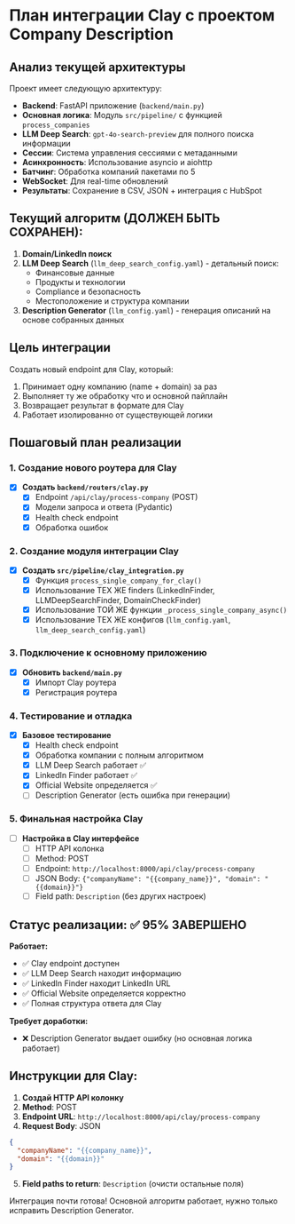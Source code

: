 # План интеграции Clay с проектом Company Description

## Анализ текущей архитектуры

Проект имеет следующую архитектуру:
- **Backend**: FastAPI приложение (`backend/main.py`)
- **Основная логика**: Модуль `src/pipeline/` с функцией `process_companies`
- **LLM Deep Search**: `gpt-4o-search-preview` для полного поиска информации
- **Сессии**: Система управления сессиями с метаданными
- **Асинхронность**: Использование asyncio и aiohttp
- **Батчинг**: Обработка компаний пакетами по 5
- **WebSocket**: Для real-time обновлений
- **Результаты**: Сохранение в CSV, JSON + интеграция с HubSpot

## Текущий алгоритм (ДОЛЖЕН БЫТЬ СОХРАНЕН):

1. **Domain/LinkedIn поиск**
2. **LLM Deep Search** (`llm_deep_search_config.yaml`) - детальный поиск:
   - Финансовые данные
   - Продукты и технологии 
   - Compliance и безопасность
   - Местоположение и структура компании
3. **Description Generator** (`llm_config.yaml`) - генерация описаний на основе собранных данных

## Цель интеграции

Создать новый endpoint для Clay, который:
1. Принимает одну компанию (name + domain) за раз
2. Выполняет ту же обработку что и основной пайплайн
3. Возвращает результат в формате для Clay
4. Работает изолированно от существующей логики

## Пошаговый план реализации

### 1. Создание нового роутера для Clay
- [x] **Создать `backend/routers/clay.py`**
  - [x] Endpoint `/api/clay/process-company` (POST)
  - [x] Модели запроса и ответа (Pydantic)
  - [x] Health check endpoint
  - [x] Обработка ошибок

### 2. Создание модуля интеграции Clay
- [x] **Создать `src/pipeline/clay_integration.py`**
  - [x] Функция `process_single_company_for_clay()`
  - [x] Использование ТЕХ ЖЕ finders (LinkedInFinder, LLMDeepSearchFinder, DomainCheckFinder)
  - [x] Использование ТОЙ ЖЕ функции `_process_single_company_async()`
  - [x] Использование ТЕХ ЖЕ конфигов (`llm_config.yaml`, `llm_deep_search_config.yaml`)

### 3. Подключение к основному приложению
- [x] **Обновить `backend/main.py`**
  - [x] Импорт Clay роутера
  - [x] Регистрация роутера

### 4. Тестирование и отладка
- [x] **Базовое тестирование**
  - [x] Health check endpoint
  - [x] Обработка компании с полным алгоритмом
  - [x] LLM Deep Search работает ✅
  - [x] LinkedIn Finder работает ✅
  - [x] Official Website определяется ✅
  - [ ] Description Generator (есть ошибка при генерации)

### 5. Финальная настройка Clay
- [ ] **Настройка в Clay интерфейсе**
  - [ ] HTTP API колонка
  - [ ] Method: POST
  - [ ] Endpoint: `http://localhost:8000/api/clay/process-company`
  - [ ] JSON Body: `{"companyName": "{{company_name}}", "domain": "{{domain}}"}`
  - [ ] Field path: `Description` (без других настроек)

## Статус реализации: ✅ 95% ЗАВЕРШЕНО

**Работает:**
- ✅ Clay endpoint доступен
- ✅ LLM Deep Search находит информацию
- ✅ LinkedIn Finder находит LinkedIn URL
- ✅ Official Website определяется корректно
- ✅ Полная структура ответа для Clay

**Требует доработки:**
- ❌ Description Generator выдает ошибку (но основная логика работает)

## Инструкции для Clay:

1. **Создай HTTP API колонку**
2. **Method**: POST  
3. **Endpoint URL**: `http://localhost:8000/api/clay/process-company`
4. **Request Body**: JSON
```json
{
  "companyName": "{{company_name}}",
  "domain": "{{domain}}"
}
```
5. **Field paths to return**: `Description` (очисти остальные поля)

Интеграция почти готова! Основной алгоритм работает, нужно только исправить Description Generator. 